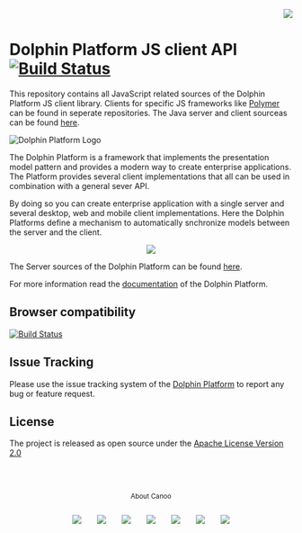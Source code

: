 <p align="right">
<a href="http://www.canoo.com"><img src="http://www.guigarage.com/wordpress/wp-content/uploads/2016/08/canoo_support.png"/></a>
</p>

# Dolphin Platform JS client API [![Build Status](https://travis-ci.org/canoo/dolphin-platform-js.svg?branch=master)](https://travis-ci.org/canoo/dolphin-platform-js)

This repository contains all JavaScript related sources of the Dolphin Platform JS client library. Clients for specific JS frameworks like [Polymer](https://github.com/canoo/dolphin-platform-polymer) can be found in seperate repositories. The Java server and client sourceas can be found [here](https://github.com/canoo/dolphin-platform).

![Dolphin Platform Logo](https://raw.githubusercontent.com/canoo/dolphin-platform/master/doc/logo.png)

The Dolphin Platform is a framework that implements the presentation model pattern and provides a modern way to create enterprise applications. The Platform provides several client implementations that all can be used in combination with a general sever API.

By doing so you can create enterprise application with a single server and several desktop, web and mobile client implementations. Here the Dolphin Platforms define a mechanism to automatically snchronize models between the server and the client.

<p align="center">
<img src="https://raw.githubusercontent.com/canoo/dolphin-platform/master/documentation/src/docs/asciidoc/images/rpm-overview.png"/>
</p>

The Server sources of the Dolphin Platform can be found [here](https://github.com/canoo/dolphin-platform). 

For more information read the [documentation](https://canoo.github.io/dolphin-platform/) of the Dolphin Platform.

## Browser compatibility
[![Build Status](https://saucelabs.com/browser-matrix/kunsingh.svg)](https://saucelabs.com/beta/builds/ddb89fc1d76b4f189bda3c6d144abba4)

## Issue Tracking
Please use the issue tracking system of the [Dolphin Platform](https://github.com/canoo/dolphin-platform) to report any bug or feature request.

## License
The project is released as open source under the [Apache License Version 2.0](http://www.apache.org/licenses/LICENSE-2.0)

<br/><br/>
<p align="center">
<sub>About Canoo</sub>
</p>
<p align="center">
<a title="Canoo Website" href="http://www.canoo.com/"><img style="margin:12px !important;" src="http://www.guigarage.com/wordpress/wp-content/uploads/2016/08/color-link-48-1.png"/></a>
<a title="Canoo at Twitter" href="https://twitter.com/canoo"><img style="margin:12px !important;" src="http://www.guigarage.com/wordpress/wp-content/uploads/2016/08/color-twitter-48-1.png"/></a>
<a title="Canoo at LinkedIn" href="https://www.linkedin.com/company/canoo-engineering-ag"><img style="margin:12px !important;" src="http://www.guigarage.com/wordpress/wp-content/uploads/2016/08/color-linkedin-48-1.png"/></a>
<a title="Canoo at Xing" href="https://www.xing.com/companies/canooengineeringag"><img style="margin:12px !important;" src="http://www.guigarage.com/wordpress/wp-content/uploads/2016/08/xing-48-1.png"/></a>
<a title="Canoo at YouTube" href="https://www.youtube.com/user/canoovideo"><img style="margin:12px !important;" src="http://www.guigarage.com/wordpress/wp-content/uploads/2016/08/color-youtube-48-1.png"/></a>
<a title="Canoo at GitHub" href="https://github.com/canoo"><img style="margin:12px !important;" src="http://www.guigarage.com/wordpress/wp-content/uploads/2016/08/color-github-48-1.png"/></a>
<a title="Contact Canoo" href="mailto:info@canoo.com"><img style="margin:12px !important;" src="http://www.guigarage.com/wordpress/wp-content/uploads/2016/08/color-forwardtofriend-48-1.png"/></a>
</p>
